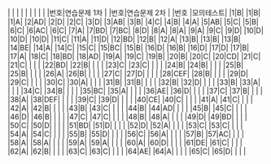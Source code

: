 | | | | | | | | |
|번호|연습문제 1차 | |번호|연습문제 2차 | |번호 |모의테스트|
|1|B| |1|B| |1|A|
|2|AD| |2|D| |2|C|
|3|D| |3|AB| |3|B|
|4|C| |4|B| |4|A|
|5|AB| |5|C| |5|B|
|6|C| |6|AC| |6|C|
|7|A| |7|BD| |7|BC|
|8|D| |8|A| |8|A|
|9|A| |9|C| |9|D|
|10|D| |10|D| |10|D|
|11|C| |11|A| |11|D|
|12|BD| |12|B| |12|A|
|13|B| |13|B| |13|B|
|14|BE| |14|A| |14|C|
|15|C| |15|BC| |15|B|
|16|D| |16|B| |16|D|
|17|D| |17|B| |17|A|
|18|C| |18|BD| |18|AD|
|19|A| |19|C| |19|B|
|20|B| |20|C| |20|CD|
|21|C| |21|C| | | |
|22|BD| |22|B| | | |
|23|C| |23|C| | | |
|24|B| |24|B| | | |
|25|B| |25|B| | | |
|26|A| |26|B| | | |
|27|C| |27|D| | | |
|28|CEF| |28|B| | | |
|29|D| |29|C| | | |
|30|C| |30|A| | | |
|31|B| |31|B| | | |
|32|B| |32|D| | | |
|33|B| |33|A| | | |
|34|C| |34|B| | | |
|35|BC| |35|A| | | |
|36|AE| |36|D| | | |
|37|C| |37|B| | | |
|38|A| |38|DEF| | | |
|39|C| |39|D| | | |
|40|CE| |40|C| | | |
|41|A| |41|C| | | |
|42|A| |42|B| | | |
|43|B| |43|C| | | |
|44|B| |44|AD| | | |
|45|B| |45|C| | | |
|46|D| |46|B| | | |
|47|C| |47|C| | | |
|48|B| |48|A| | | |
|49|D| |49|BD| | | |
|50|C| |50|D| | | |
|51|BD| |51|D| | | |
|52|D| |52|A| | | |
|53|C| |53|C| | | |
|54|A| |54|C| | | |
|55|B| |55|D| | | |
|56|C| |56|A| | | |
|57|B| |57|AC| | | |
|58|A| |58|A| | | |
|59|A| |59|A| | | |
|60|A| |60|D| | | |
|61|DE| |61|C| | | |
|62|A| |62|B| | | |
|63|C| |63|C| | | |
|64|AE| |64|A| | | |
|65|C| |65|D| | | |

